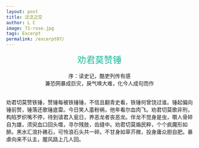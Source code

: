 ```yaml
---
layout: post
title: 泛泛之交
author: L C
image: 71-rose.jpg
tags: Excerpt
permalink: /excerpt07/
---
```

<iframe src="/vedio/lovestory.mp3" autostart="true" loop="true" style="display:none"></iframe>

<center><font size="5" color="#1ABC9C">劝君莫赞锤</font></center><br> 

<div align="center" font-size="16px">
序：读史记，酷吏列传有感  <br> 
兼恐网暴成巨灾，戾气唤大难，化今人成句而作
</div><br>  

劝君切莫赞铁锤，赞锤每被铁锤锤，不信且翻青史看，铁锤何曾饶过谁。锤起偏向锤前赞，锤落还歌锤底雷。今日笑人齑粉祸，他年看尔血肉飞。劝君切莫歌非刑，构陷罗织嘴不停，待到请君入瓮日，养恶龙者丧恶龙。伴龙不觉身是虫，嚼人骨碎自为雄，须臾血口回头噬，寻尔残肢，齿缝中。劝君切莫煽民粹，个个疯魔形如醉。黑水汇浪扑礁石，可怜浪石头共一碎。不甘身如草芥微，投身庸众胆自肥。暴虐向来不认主，腥风路上几人回。

